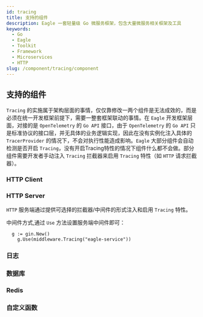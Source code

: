 ```yaml
---
id: tracing
title: 支持的组件
description: Eagle 一套轻量级 Go 微服务框架，包含大量微服务相关框架及工具
keywords:
  - Go
  - Eagle
  - Toolkit
  - Framework
  - Microservices
  - HTTP
slug: /component/tracing/component
---
```



## 支持的组件

`Tracing` 的实施属于架构层面的事情，仅仅靠修改一两个组件是无法成效的，而是必须在统一开发框架前提下，需要一整套框架联动的事情。在 `Eagle` 开发框架层面，对接的是 `OpenTelemetry` 的 `Go API` 接口，由于 `OpenTelemetry` 的 `Go API` 只是标准协议的接口层，并无具体的业务逻辑实现，因此在没有实例化注入具体的 `TracerProvider` 的情况下，不会对执行性能造成影响。`Eagle` 大部分组件会自动检测是否开启 `Tracing`，没有开启Tracing特性的情况下组件什么都不会做。部分组件需要开发者手动注入 `Tracing` 拦截器来启用 `Tracing` 特性（如 `HTTP` 请求拦截器）。

### HTTP Client



### HTTP Server

`HTTP` 服务端通过提供可选择的拦截器/中间件的形式注入和启用 `Tracing` 特性。

中间件方式,通过 `Use` 方法设置服务端中间件即可：
```
  g := gin.New()
	g.Use(middleware.Tracing("eagle-service"))
```


### 日志

### 数据库

### Redis

### 自定义函数

